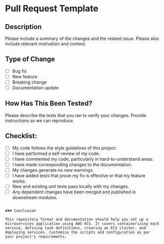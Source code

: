 # Pull Request Template

## Description

Please include a summary of the changes and the related issue. Please also include relevant motivation and context.

## Type of Change

- [ ] Bug fix
- [ ] New feature
- [ ] Breaking change
- [ ] Documentation update

## How Has This Been Tested?

Please describe the tests that you ran to verify your changes. Provide instructions so we can reproduce.

## Checklist:

- [ ] My code follows the style guidelines of this project.
- [ ] I have performed a self-review of my code.
- [ ] I have commented my code, particularly in hard-to-understand areas.
- [ ] I have made corresponding changes to the documentation.
- [ ] My changes generate no new warnings.
- [ ] I have added tests that prove my fix is effective or that my feature works.
- [ ] New and existing unit tests pass locally with my changes.
- [ ] Any dependent changes have been merged and published in downstream modules.
```

### Conclusion

This repository format and documentation should help you set up a microservices application using AWS ECS. It covers containerizing each service, defining task definitions, creating an ECS cluster, and deploying services. Customize the scripts and configuration as per your project's requirements.